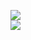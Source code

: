 [![](https://img.shields.io/badge/Made%20With-Github%20Spray-lightgrey.svg?style=for-the-badge&logo=github)](https://github.com/Annihil/github-spray#5193)  
[![](https://i.imgur.com/2DrTn0Z.gif)](https://github.com/Annihil/github-spray)